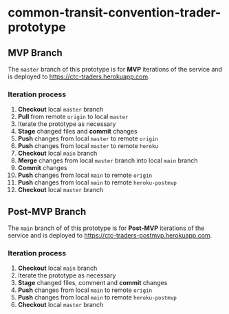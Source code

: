 
# common-transit-convention-trader-prototype

## MVP Branch
The `master` branch of this prototype is for **MVP** iterations of the service and is deployed to https://ctc-traders.herokuapp.com.

### Iteration process
1. **Checkout** local `master` branch
2. **Pull** from remote `origin` to local `master`
3. Iterate the prototype as necessary
4. **Stage** changed files and **commit** changes
5. **Push** changes from local `master` to remote `origin`
6. **Push** changes from local `master` to remote `heroku`
7. **Checkout** local `main` branch
8. **Merge** changes from local `master` branch into local `main` branch
9. **Commit** changes
10. **Push** changes from local `main` to remote `origin`
11. **Push** changes from local `main` to remote `heroku-postmvp`
12. **Checkout** local `master` branch

## Post-MVP Branch
The `main` branch of of this prototype is for **Post-MVP** iterations of the service and is deployed to https://ctc-traders-postmvp.herokuapp.com.

### Iteration process
1. **Checkout** local `main` branch
2. Iterate the prototype as necessary
3. **Stage** changed files, comment and **commit** changes
4. **Push** changes from local `main` to remote `origin`
5. **Push** changes from local `main` to remote `heroku-postmvp`
6. **Checkout** local `master` branch
